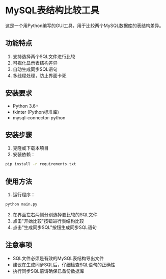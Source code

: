 # MySQL表结构比较工具

这是一个用Python编写的GUI工具，用于比较两个MySQL数据库的表结构差异。

## 功能特点

1. 支持选择两个SQL文件进行比较
2. 可视化显示表结构差异
3. 自动生成同步SQL语句
4. 多线程处理，防止界面卡死

## 安装要求

- Python 3.6+
- tkinter (Python标准库)
- mysql-connector-python

## 安装步骤

1. 克隆或下载本项目
2. 安装依赖：
```bash
pip install -r requirements.txt
```

## 使用方法

1. 运行程序：
```bash
python main.py
```

2. 在界面左右两侧分别选择要比较的SQL文件
3. 点击"开始比较"按钮进行表结构比较
4. 点击"生成同步SQL"按钮生成同步SQL语句

## 注意事项

- SQL文件必须是有效的MySQL表结构导出文件
- 建议在生成同步SQL后，仔细检查SQL语句的正确性
- 执行同步SQL前请确保已备份数据库 